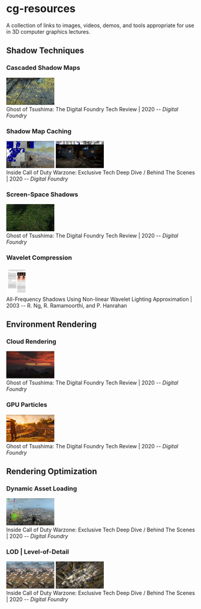 # **cg-resources**

A collection of links to images, videos, demos, and tools appropriate for use in 3D computer graphics lectures.




## Shadow Techniques

### Cascaded Shadow Maps

[<img src="./thumbnails/youtube-X2sOQjSf-LI-403.jpg" width="128">](https://youtu.be/X2sOQjSf-LI?t=403)
<br> Ghost of Tsushima: The Digital Foundry Tech Review | 2020 -- *Digital Foundry*


### Shadow Map Caching

[<img src="./thumbnails/youtube-mvdTtl27TpM-946.jpg" width="128">](https://youtu.be/mvdTtl27TpM?t=901)
[<img src="./thumbnails/youtube-mvdTtl27TpM-1004.jpg" width="128">](https://youtu.be/mvdTtl27TpM?t=1004)
<br> Inside Call of Duty Warzone: Exclusive Tech Deep Dive / Behind The Scenes | 2020 -- *Digital Foundry* 

### Screen-Space Shadows

[<img src="./thumbnails/youtube-X2sOQjSf-LI-418.jpg" width="128">](https://youtu.be/X2sOQjSf-LI?t=403)
<br> Ghost of Tsushima: The Digital Foundry Tech Review | 2020 -- *Digital Foundry*



### Wavelet Compression

[<img src="./thumbnails/paper-ng-allfreq.jpg" height="72">](https://cseweb.ucsd.edu/~ravir/papers/allfreq/allfreq.pdf)
<br> All-Frequency Shadows Using Non-linear Wavelet Lighting Approximation | 2003 -- R. Ng, R. Ramamoorthi, and P. Hanrahan


## Environment Rendering

### Cloud Rendering

[<img src="./thumbnails/youtube-X2sOQjSf-LI-321.jpg" width="128">](https://youtu.be/X2sOQjSf-LI?t=304)
<br> Ghost of Tsushima: The Digital Foundry Tech Review | 2020 -- *Digital Foundry*


### GPU Particles

[<img src="./thumbnails/youtube-X2sOQjSf-LI-461.jpg" width="128">](https://youtu.be/X2sOQjSf-LI?t=448)
<br> Ghost of Tsushima: The Digital Foundry Tech Review | 2020 -- *Digital Foundry*



## Rendering Optimization

### Dynamic Asset Loading

[<img src="./thumbnails/youtube-mvdTtl27TpM-555.jpg" width="128">](https://youtu.be/mvdTtl27TpM?t=555)
<br> Inside Call of Duty Warzone: Exclusive Tech Deep Dive / Behind The Scenes | 2020 -- *Digital Foundry* 


### LOD | Level-of-Detail

[<img src="./thumbnails/youtube-mvdTtl27TpM-662.jpg" width="128">](https://youtu.be/mvdTtl27TpM?t=662)
[<img src="./thumbnails/youtube-mvdTtl27TpM-741.jpg" width="128">](https://youtu.be/mvdTtl27TpM?t=741)
<br> Inside Call of Duty Warzone: Exclusive Tech Deep Dive / Behind The Scenes | 2020 -- *Digital Foundry* 

